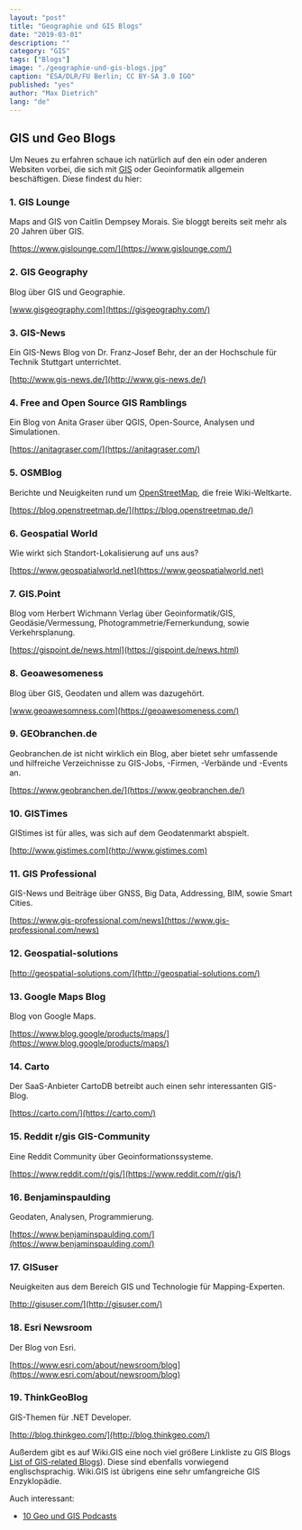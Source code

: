 ```yaml
---
layout: "post"
title: "Geographie und GIS Blogs"
date: "2019-03-01"
description: ""
category: "GIS"
tags: ["Blogs"]
image: "./geographie-und-gis-blogs.jpg"
caption: "ESA/DLR/FU Berlin; CC BY-SA 3.0 IGO"
published: "yes"
author: "Max Dietrich"
lang: "de"
---
```


## [](#gis-und-geo-blogs)GIS und Geo Blogs

Um Neues zu erfahren schaue ich natürlich auf den ein oder anderen Websiten vorbei, die sich mit [GIS](/gis/was-ist-gis "Was ist GIS?") oder Geoinformatik allgemein beschäftigen. Diese findest du hier:

### [](#1-gis-lounge)1\. GIS Lounge

Maps and GIS von Caitlin Dempsey Morais. Sie bloggt bereits seit mehr als 20 Jahren über GIS.

[https://www.gislounge.com/](https://www.gislounge.com/)

### [](#2-gis-geography)2\. GIS Geography

Blog über GIS und Geographie.

[www.gisgeography.com](https://gisgeography.com/)

### [](#3-gis-news)3\. GIS-News

Ein GIS-News Blog von Dr. Franz-Josef Behr, der an der Hochschule für Technik Stuttgart unterrichtet.

[http://www.gis-news.de/](http://www.gis-news.de/)

### [](#4-free-and-open-source-gis-ramblings)4\. Free and Open Source GIS Ramblings

Ein Blog von Anita Graser über QGIS, Open-Source, Analysen und Simulationen.

[https://anitagraser.com/](https://anitagraser.com/)

### [](#5-osmblog)5\. OSMBlog

Berichte und Neuigkeiten rund um [OpenStreetMap](http://openstreetmap.de), ​die freie Wiki-Weltkarte.

[https://blog.openstreetmap.de/](https://blog.openstreetmap.de/)

### [](#6-geospatial-world)6\. Geospatial World

Wie wirkt sich Standort-Lokalisierung auf uns aus?

[https://www.geospatialworld.net](https://www.geospatialworld.net)

### [](#7-gispoint)7\. GIS.Point

Blog vom Herbert Wichmann Verlag über Geoinformatik/GIS, Geodäsie/Vermessung, Photogrammetrie/Fernerkundung, sowie Verkehrsplanung.

[https://gispoint.de/news.html](https://gispoint.de/news.html)

### [](#8-geoawesomeness)8\. Geoawesomeness

Blog über GIS, Geodaten und allem was dazugehört.

[www.geoawesomness.com](https://geoawesomeness.com/)

### [](#9-geobranchende)9\. GEObranchen.de

Geobranchen.de ist nicht wirklich ein Blog, aber bietet sehr umfassende und hilfreiche Verzeichnisse zu GIS-Jobs, -Firmen, -Verbände und -Events an.

[https://www.geobranchen.de/](https://www.geobranchen.de/)

### [](#10-gistimes)10\. GISTimes

GIStimes ist für alles, was sich auf dem Geodatenmarkt abspielt.

[http://www.gistimes.com](http://www.gistimes.com)

### [](#11-gis-professional)11\. GIS Professional

GIS-News und Beiträge über GNSS, Big Data, Addressing, BIM, sowie Smart Cities.

[https://www.gis-professional.com/news](https://www.gis-professional.com/news)

### [](#12-geospatial-solutions)12\. Geospatial-solutions

[http://geospatial-solutions.com/](http://geospatial-solutions.com/)

### [](#13-google-maps-blog)13\. Google Maps Blog

Blog von Google Maps.

[https://www.blog.google/products/maps/](https://www.blog.google/products/maps/)

### [](#14-carto)14\. Carto

Der SaaS-Anbieter CartoDB betreibt auch einen sehr interessanten GIS-Blog.

[https://carto.com/](https://carto.com/)

### [](#15-reddit-rgis-gis-community)15\. Reddit r/gis GIS-Community

Eine Reddit Community über Geoinformationssysteme.

[https://www.reddit.com/r/gis/](https://www.reddit.com/r/gis/)

### [](#16-benjaminspaulding)16\. Benjaminspaulding

Geodaten, Analysen, Programmierung.

[https://www.benjaminspaulding.com/](https://www.benjaminspaulding.com/)

### [](#17-gisuser)17\. GISuser

Neuigkeiten aus dem Bereich GIS und Technologie für Mapping-Experten.

[http://gisuser.com/](http://gisuser.com/)

### [](#18-esri-newsroom)18\. Esri Newsroom

Der Blog von Esri.

[https://www.esri.com/about/newsroom/blog](https://www.esri.com/about/newsroom/blog)

### [](#19-thinkgeoblog)19\. ThinkGeoBlog

GIS-Themen für .NET Developer.

[http://blog.thinkgeo.com/](http://blog.thinkgeo.com/)

Außerdem gibt es auf Wiki.GIS eine noch viel größere Linkliste zu GIS Blogs [List of GIS-related Blogs](http://wiki.gis.com/wiki/index.php/List_of_GIS-related_Blogs)). Diese sind ebenfalls vorwiegend englischsprachig. Wiki.GIS ist übrigens eine sehr umfangreiche GIS Enzyklopädie.

Auch interessant:

*   [10 Geo und GIS Podcasts](https://www.gis-netzwerk.com/nuetzliche-links/10-geo-und-gis-podcasts-um-auf-dem-aktuellen-stand-zu-bleiben/)